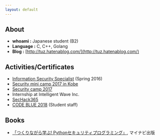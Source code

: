 ```yaml
---
layout: default
---
```


## About
- **whoami :**  Japanese student (B2)
- **Language :**  C, C++, Golang
- **Blog :**  [http://tuz.hatenablog.com/](http://tuz.hatenablog.com/)


## Activities/Certificates
- [Information Security Specialist](https://www.jitec.ipa.go.jp/1_11seido/sc_28.html) (Spring 2016)
- [Security mini camp 2017 in Kobe](http://www.security-camp.org/minicamp/kobe2017.html)
- [Security camp 2017](https://www.ipa.go.jp/jinzai/camp/2017/zenkoku2017.html)
- Internship at Intelligent Wave Inc.
- [SecHack365](https://sechack365.nict.go.jp/)
- [CODE BLUE 2018](https://codeblue.jp/2018/) (Student staff)

## Books
- [「つくりながら学ぶ! Pythonセキュリティプログラミング」](https://www.amazon.co.jp/gp/product/4839968500/), マイナビ出版 

<!--
<div align="right">
  <a href="http://tuz358.github.io/projects">See more ...</a>
</div>
-->

<!--
### Simple Ping Tool
Android application for sending Ping packets
![MainScreen](http://tuz358.github.io/img/simple-ping-tool.png) ![HistoryScreen](http://tuz358.github.io/img/simple-ping-tool2.png)
[View on GitHub](http://github.com/tuz358/Simple-Ping-Tool/)

## Contacts
**email:** contact.kantamori[at]gmail.com
**Twitter:** [@tuz358](http://twitter.com/tuz358)
**GitHub:** [@tuz358](http://github.com/tuz358/)


## Welcome to GitHub Pages

You can use the [editor on GitHub](https://github.com/tuz358/tuz358.github.io/edit/master/index.md) to maintain and preview the content for your website in Markdown files.

Whenever you commit to this repository, GitHub Pages will run [Jekyll](https://jekyllrb.com/) to rebuild the pages in your site, from the content in your Markdown files.

### Markdown

Markdown is a lightweight and easy-to-use syntax for styling your writing. It includes conventions for

```markdown
Syntax highlighted code block

# Header 1
## Header 2
### Header 3

- Bulleted
- List

1. Numbered
2. List

**Bold** and _Italic_ and `Code` text

[Link](url) and ![Image](src)
```

For more details see [GitHub Flavored Markdown](https://guides.github.com/features/mastering-markdown/).

### Jekyll Themes

Your Pages site will use the layout and styles from the Jekyll theme you have selected in your [repository settings](https://github.com/tuz358/tuz358.github.io/settings). The name of this theme is saved in the Jekyll `_config.yml` configuration file.

### Support or Contact

Having trouble with Pages? Check out our [documentation](https://help.github.com/categories/github-pages-basics/) or [contact support](https://github.com/contact) and we’ll help you sort it out.
-->
